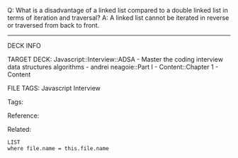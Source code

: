 Q: What is a disadvantage of a linked list compared to a double linked list in terms of iteration and traversal?
A: A linked list cannot be iterated in reverse or traversed from back to front.
<!--ID: 1689972344696-->



---

DECK INFO

TARGET DECK: Javascript::Interview::ADSA - Master the coding interview data structures algorithms - andrei neagoie::Part I - Content::Chapter 1 - Content

FILE TAGS: Javascript Interview

Tags:

Reference:

Related:

```dataview
LIST
where file.name = this.file.name
```
